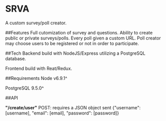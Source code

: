 # SRVA
A custom survey/poll creator.  

##Features
Full cutomization of survey and questions. Ability to create public or private surveys/polls. Every poll given a custom URL. Poll creator may choose users to be registered or not in order to participate. 

##Tech
Backend build with NodeJS/Express utilizing a PostgreSQL database. 

Frontend build with Reat/Redux.

##Requirements
Node v6.9.1^

PostgreSQL 9.5.0^

##API

__"/create/user"__ POST: requires a JSON object sent {"username": [username], "email": [email], "password": [password]}
